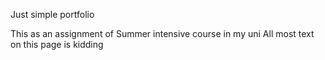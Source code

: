 Just simple portfolio

This as an assignment of Summer intensive course in my uni
All most text on this page is kidding
